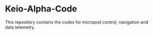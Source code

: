 # Keio-Alpha-Code
This repository contains the codes for micropod control, navigation and data telemetry.
